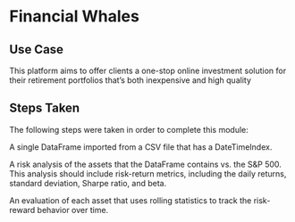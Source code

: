 # Financial Whales

## Use Case

This platform aims to offer clients a one-stop online investment solution for their retirement portfolios that’s both inexpensive and high quality

## Steps Taken

The following steps were taken in order to complete this module:

A single DataFrame imported from a CSV file that has a DateTimeIndex.

A risk analysis of the assets that the DataFrame contains vs. the S&P 500. This analysis should include risk-return metrics, including the daily returns, standard deviation, Sharpe ratio, and beta.

An evaluation of each asset that uses rolling statistics to track the risk-reward behavior over time.

